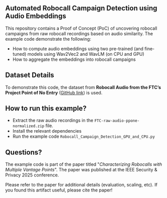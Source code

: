 ## Automated Robocall Campaign Detection using Audio Embeddings

This repository contains a Proof of Concept (PoC) of uncovering robocall campaigns from raw robocall recordings based on audio similarity. The example code demonstrate the following:

- How to compute audio embeddings using two pre-trained (and fine-tuned) models using Wav2Vec2 and WavLM (on CPU and GPU)
- How to aggregate the embeddings into robocall campaigns

## Dataset Details

To demonstrate this code, the dataset from **Robocall Audio from the FTC’s Project Point of No Entry** ([GitHub link](https://github.com/wspr-ncsu/robocall-audio-dataset)) is used.


## How to run this example?

- Extract the raw audio recordings in the `FTC-raw-audio-ppone-normalized.zip` file.
- Install the relevant dependencies
- Run the example code `Robocall_Campaign_Detection_GPU_and_CPU.py`

## Questions?

The example code is part of the paper titled "*Characterizing Robocalls with Multiple Vantage Points*". The paper was published at the IEEE Security & Privacy 2025 conference.

Please refer to the paper for additional details (evaluation, scaling, etc). If you found this artifact useful, please cite the paper!
